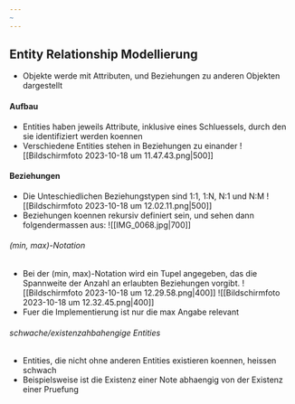 ```yaml
---
~
---
```

## Entity Relationship Modellierung
- Objekte werde mit Attributen, und Beziehungen zu anderen Objekten dargestellt
#### Aufbau
- Entities haben jeweils Attribute, inklusive eines Schluessels, durch den sie identifiziert werden koennen
- Verschiedene Entities stehen in Beziehungen zu einander
![[Bildschirmfoto 2023-10-18 um 11.47.43.png|500]]
#### Beziehungen
- Die Unteschiedlichen Beziehungstypen sind 1:1, 1:N, N:1 und N:M
![[Bildschirmfoto 2023-10-18 um 12.02.11.png|500]]
- Beziehungen koennen rekursiv definiert sein, und sehen dann folgendermassen aus:
![[IMG_0068.jpg|700]]
###### (min, max)-Notation
- Bei der (min, max)-Notation wird ein Tupel angegeben, das die Spannweite der Anzahl an erlaubten Beziehungen vorgibt.
![[Bildschirmfoto 2023-10-18 um 12.29.58.png|400]] ![[Bildschirmfoto 2023-10-18 um 12.32.45.png|400]]
- Fuer die Implementierung ist nur die max Angabe relevant
###### schwache/existenzahbahengige Entities
- Entities, die nicht ohne anderen Entities existieren koennen, heissen schwach
- Beispielsweise ist die Existenz einer Note abhaengig von der Existenz einer Pruefung
